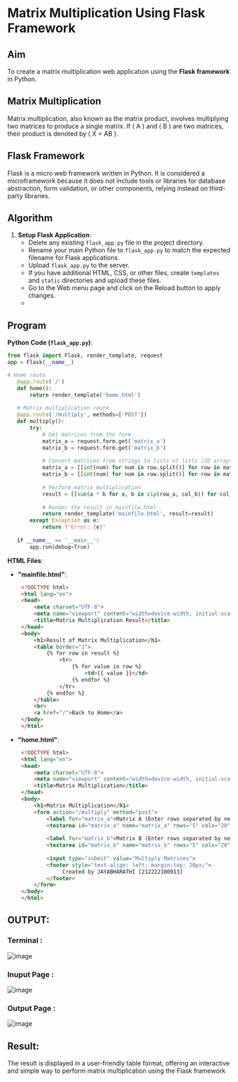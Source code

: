 # Matrix Multiplication Using Flask Framework

## Aim

To create a matrix multiplication web application using the **Flask framework** in Python.

## Matrix Multiplication

Matrix multiplication, also known as the matrix product, involves multiplying two matrices to produce a single matrix. If \( A \) and \( B \) are two matrices, their product is denoted by \( X = AB \).

## Flask Framework

Flask is a micro web framework written in Python. It is considered a microframework because it does not include tools or libraries for database abstraction, form validation, or other components, relying instead on third-party libraries.

## Algorithm

1. **Setup Flask Application**:
   - Delete any existing `flask_app.py` file in the project directory.
   - Rename your main Python file to `flask_app.py` to match the expected filename for Flask applications.
   - Upload `flask_app.py` to the server.
   - If you have additional HTML, CSS, or other files, create `templates` and `static` directories and upload these files.
   - Go to the Web menu page and click on the Reload button to apply changes.
   - 
## Program 
 **Python Code (`flask_app.py`)**:
   ```python
   from flask import Flask, render_template, request
   app = Flask(__name__)

   # Home route
      @app.route('/')
      def home():
          return render_template('home.html')
      
      # Matrix multiplication route
      @app.route('/multiply', methods=['POST'])
      def multiply():
          try:
              # Get matrices from the form
              matrix_a = request.form.get('matrix_a')
              matrix_b = request.form.get('matrix_b')
              
              # Convert matrices from strings to lists of lists (2D arrays)
              matrix_a = [[int(num) for num in row.split()] for row in matrix_a.strip().split('\n')]
              matrix_b = [[int(num) for num in row.split()] for row in matrix_b.strip().split('\n')]
      
              # Perform matrix multiplication
              result = [[sum(a * b for a, b in zip(row_a, col_b)) for col_b in zip(*matrix_b)] for row_a in matrix_a]
      
              # Render the result in mainfile.html
              return render_template('mainfile.html', result=result)
          except Exception as e:
              return f"Error: {e}"
      
      if __name__ == '__main__':
          app.run(debug=True)

   ```

 **HTML Files**:

   - **"mainfile.html"**:
     ```html
      <!DOCTYPE html>
      <html lang="en">
      <head>
          <meta charset="UTF-8">
          <meta name="viewport" content="width=device-width, initial-scale=1.0">
          <title>Matrix Multiplication Result</title>
      </head>
      <body>
          <h1>Result of Matrix Multiplication</h1>
          <table border="1">
              {% for row in result %}
                  <tr>
                      {% for value in row %}
                          <td>{{ value }}</td>
                      {% endfor %}
                  </tr>
              {% endfor %}
          </table>
          <br>
          <a href="/">Back to Home</a>
      </body>
      </html>

     ```

   - **"home.html"**:
     ```html
      <!DOCTYPE html>
      <html lang="en">
      <head>
          <meta charset="UTF-8">
          <meta name="viewport" content="width=device-width, initial-scale=1.0">
          <title>Matrix Multiplication</title>
      </head>
      <body>
          <h1>Matrix Multiplication</h1>
          <form action="/multiply" method="post">
              <label for="matrix_a">Matrix A (Enter rows separated by newline, columns separated by space):</label><br>
              <textarea id="matrix_a" name="matrix_a" rows="5" cols="20" required></textarea><br><br>
              
              <label for="matrix_b">Matrix B (Enter rows separated by newline, columns separated by space):</label><br>
              <textarea id="matrix_b" name="matrix_b" rows="5" cols="20" required></textarea><br><br>
              
              <input type="submit" value="Multiply Matrices">
              <footer style="text-align: left; margin-top: 20px;">
                   Created by JAYABHARATHI [212222100013]
              </footer>
          </form>
      </body>
      </html>

     ```

     
## OUTPUT:

### Terminal :
![image](https://github.com/user-attachments/assets/eee534a1-ee33-46bc-a6a2-0928ab533c4c)

### Inuput Page :
![image](https://github.com/user-attachments/assets/e566e203-136a-4913-bd9d-ca82571de9ad)

### Output Page :
![image](https://github.com/user-attachments/assets/e2bf33bf-9387-4c08-9cfe-cf4a4fbb544b)


## Result:
 The result is displayed in a user-friendly table format, offering an interactive and simple way to perform matrix multiplication using the Flask framework



